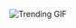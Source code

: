 
<!-- GIF_SECTION -->
![Trending GIF](https://media3.giphy.com/media/v1.Y2lkPThiYjIxNzcydGZ2NzIzcjhxaHYzcWpkNXdxZXF0MHJoNWVtc25oOGVvbWh5amgwaCZlcD12MV9naWZzX3NlYXJjaCZjdD1n/gmg7s5bBQzlN6/giphy.gif)
<!-- END_GIF_SECTION -->
